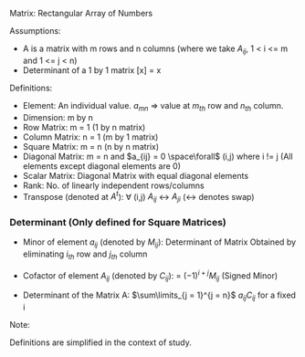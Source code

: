 Matrix: Rectangular Array of Numbers

Assumptions:

* A is a matrix with m rows and n columns (where we take $A_{ij}$, 1 < i <= m and 1 <= j < n)
* Determinant of a 1 by 1 matrix [x] = x

Definitions:

* Element: An individual value. $a_{mn}$ => value at $m_{th}$ row and $n_{th}$ column.
* Dimension: m by n
* Row Matrix: m = 1 (1 by n matrix)
* Column Matrix: n = 1 (m by 1 matrix)
* Square Matrix: m = n (n by n matrix)
* Diagonal Matrix: m = n and $a_{ij} = 0 \space\forall$ (i,j) where i != j (All elements except diagonal elements are 0)
* Scalar Matrix: Diagonal Matrix with equal diagonal elements
* Rank: No. of linearly independent rows/columns
* Transpose (denoted at $A^t$): $\forall$ (i,j) $A_{ij}$ <-> $A_{ji}$ (<-> denotes swap)

### Determinant (Only defined for Square Matrices)


* Minor of element $a_{ij}$ (denoted by $M_{ij}$): Determinant of Matrix Obtained by eliminating $i_{th}$ row and $j_{th}$ column
* Cofactor of element $A_{ij}$ (denoted by $C_{ij}$): = $(-1)^{i+j} M_{ij}$ (Signed Minor)

* Determinant of the Matrix A: $\sum\limits_{j = 1}^{j = n}$ $a_{ij} C_{ij}$ for a fixed i


Note:

Definitions are simplified in the context of study. 



